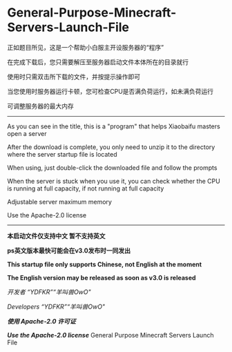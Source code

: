 General-Purpose-Minecraft-Servers-Launch-File
=========================================================

正如题目所见，这是一个帮助小白服主开设服务器的“程序”

在完成下载后，您只需要解压至服务器启动文件本体所在的目录就行

使用时只需双击所下载的文件，并按提示操作即可

当您使用时服务器运行卡顿，您可检查CPU是否满负荷运行，如未满负荷运行

可调整服务器的最大内存

_________________________________________________________

As you can see in the title, this is a "program" that helps Xiaobaifu masters open a server

After the download is complete, you only need to unzip it to the directory where the server startup file is located

When using, just double-click the downloaded file and follow the prompts

When the server is stuck when you use it, you can check whether the CPU is running at full capacity, if not running at full capacity

Adjustable server maximum memory

Use the Apache-2.0 license

_________________________________________________________

**本启动文件仅支持中文 暂不支持英文**

**ps英文版本最快可能会在v3.0发布时一同发出**

**This startup file only supports Chinese, not English at the moment**

**The English version may be released as soon as v3.0 is released**

*开发者 “YDFKR”“羊叫兽OwO"*

*Developers “YDFKR”“羊叫兽OwO"*

***使用 Apache-2.0 许可证***

***Use the Apache-2.0 license***
General Purpose Minecraft Servers Launch File
